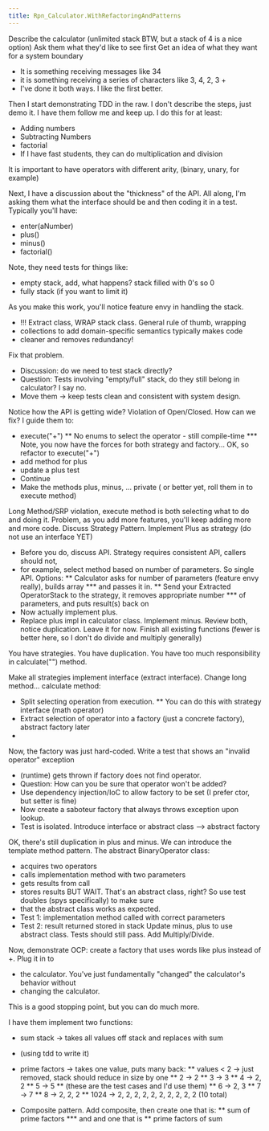 ```yaml
---
title: Rpn_Calculator.WithRefactoringAndPatterns
---
```

Describe the calculator (unlimited stack BTW, but a stack of 4 is a nice option)
Ask them what they'd like to see first
Get an idea of what they want for a system boundary
* It is something receiving messages like 34 <enter>
* it is something receiving a series of characters like 3, 4, <enter> 2, 3 +
* I've done it both ways. I like the first better.

Then I start demonstrating TDD in the raw. I don't describe the steps, just demo it.
I have them follow me and keep up.
I do this for at least:
* Adding numbers
* Subtracting Numbers
* factorial
* If I have fast students, they can do multiplication and division

It is important to have operators with different arity, (binary, unary, for example)

Next, I have a discussion about the "thickness" of the API. All along, I'm asking them
what the interface should be and then coding it in a test. Typically you'll have:
* enter(aNumber)
* plus()
* minus()
* factorial()

Note, they need tests for things like:
* empty stack, add, what happens? stack filled with 0's so 0
* fully stack (if you want to limit it)

As you make this work, you'll notice feature envy in handling the stack.
* !!! Extract class, WRAP stack class. General rule of thumb, wrapping
* collections to add domain-specific semantics typically makes code
* cleaner and removes redundancy!

Fix that problem.
* Discussion: do we need to test stack directly?
* Question: Tests involving "empty/full" stack, do they still belong in calculator? I say no.
* Move them -> keep tests clean and consistent with system design.

Notice how the API is getting wide? Violation of Open/Closed. How can we fix? I guide
them to:
* execute("+")
** No enums to select the operator - still compile-time
*** Note, you now have the forces for both strategy and factory...
OK, so refactor to execute("+")
* add method for plus
* update a plus test
* Continue
* Make the methods plus, minus, ... private ( or better yet, roll them in to execute method)

Long Method/SRP violation, execute method is both selecting what to do and doing it.
Problem, as you add more features, you'll keep adding more and more code.
Discuss Strategy Pattern.
Implement Plus as strategy (do not use an interface YET)
* Before you do, discuss API. Strategy requires consistent API, callers should not,
* for example, select method based on number of parameters. So single API. Options:
** Calculator asks for number of parameters (feature envy really), builds array
*** and passes it in.
** Send your Extracted OperatorStack to the strategy, it removes appropriate number
*** of parameters, and puts result(s) back on
* Now actually implement plus.
* Replace plus impl in calculator class.
Implement minus.
Review both, notice duplication. Leave it for now.
Finish all existing functions (fewer is better here, so I don't do divide and multiply generally)

You have strategies. You have duplication. You have too much responsibility in calculate("") method.

Make all strategies implement interface (extract interface).
Change long method... calculate method:
* Split selecting operation from execution.
** You can do this with strategy interface (math operator)
* Extract selection of operator into a factory (just a concrete factory), abstract factory later
* 
Now, the factory was just hard-coded. Write a test that shows an "invalid operator" exception
* (runtime) gets thrown if factory does not find operator.
* Question: How can you be sure that operator won't be added?
* Use dependency injection/IoC to allow factory to be set (I prefer ctor, but setter is fine)
* Now create a saboteur factory that always throws exception upon lookup.
* Test is isolated. Introduce interface or abstract class --> abstract factory

OK, there's still duplication in plus and minus. We can introduce the template method pattern.
The abstract BinaryOperator class:
* acquires two operators
* calls implementation method with two parameters
* gets results from call
* stores results
BUT WAIT. That's an abstract class, right? So use test doubles (spys specifically) to make sure
* that the abstract class works as expected.
* Test 1: implementation method called with correct parameters
* Test 2: result returned stored in stack
Update minus, plus to use abstract class. Tests should still pass.
Add Multiply/Divide.

Now, demonstrate OCP: create a factory that uses words like plus instead of +. Plug it in to
* the calculator. You've just fundamentally "changed" the calculator's behavior without
* changing the calculator.

This is a good stopping point, but you can do much more.

I have them implement two functions:
* sum stack -> takes all values off stack and replaces with sum
* (using tdd to write it)

* prime factors -> takes one value, puts many back:
** values < 2 -> just removed, stack should reduce in size by one
** 2 -> 2
** 3 -> 3
** 4 -> 2, 2
** 5 -> 5
** (these are the test cases and I'd use them)
** 6 -> 2, 3
** 7 -> 7
** 8 -> 2, 2, 2
** 1024 -> 2, 2, 2, 2, 2, 2, 2, 2, 2, 2 (10 total)

* Composite pattern. Add composite, then create one that is:
** sum of prime factors
*** and and one that is
** prime factors of sum


 
